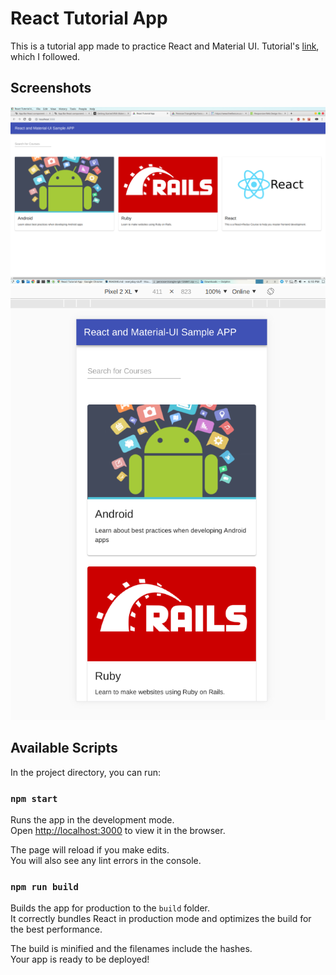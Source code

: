 # React Tutorial App
This is a tutorial app made to practice React and Material UI. Tutorial's [link](https://medium.com/codingthesmartway-com-blog/getting-started-with-material-ui-for-react-material-design-for-react-364b2688b555), which I followed.

## Screenshots
![Desktop Screenshot](images/im1.png)
![Mobile Screenshot](images/im2.png)

## Available Scripts

In the project directory, you can run:

### `npm start`

Runs the app in the development mode.<br>
Open [http://localhost:3000](http://localhost:3000) to view it in the browser.

The page will reload if you make edits.<br>
You will also see any lint errors in the console.

### `npm run build`

Builds the app for production to the `build` folder.<br>
It correctly bundles React in production mode and optimizes the build for the best performance.

The build is minified and the filenames include the hashes.<br>
Your app is ready to be deployed!

